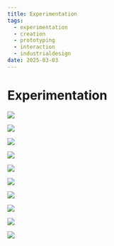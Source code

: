 ```yaml
---
title: Experimentation
tags:
  - experimentation
  - creation
  - prototyping
  - interaction
  - industrialdesign
date: 2025-03-03
---
```

# Experimentation

![](../../00-09%20Resources/09%20Assets/IMG_9364.jpeg)

![](../../00-09%20Resources/09%20Assets/IMG_9365.jpeg)

![](../../00-09%20Resources/09%20Assets/IMG_9366.jpeg)

![](../../00-09%20Resources/09%20Assets/IMG_9367.jpeg)

![](../../00-09%20Resources/09%20Assets/IMG_9368.jpeg)

![](../../00-09%20Resources/09%20Assets/IMG_9369.jpeg)

![](../../00-09%20Resources/09%20Assets/IMG_9371.jpeg)

![](../../00-09%20Resources/09%20Assets/IMG_9321.jpeg)

![](../../00-09%20Resources/09%20Assets/IMG_9322.jpeg)

![](../../00-09%20Resources/09%20Assets/IMG_9346.jpeg)
